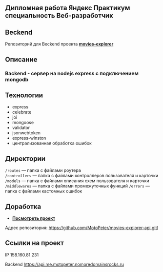 ## **Дипломная работа Яндекс Практикум специальность Веб-разработчик**
## **Beckend**

Репозиторий для Beckend проекта [**movies-explorer**](https://github.com/MotoPeter/movies-explorer-api.git)

## **Описание**

### **Backend - сервер на nodejs express с подключением mongodb**

## **Технологии**
- express
- celebrate
- joi
- mongoose
- validator
- jsonwebtoken
- express-winston
- централизованная обработка ошибок

## Директории

`/routes` — папка с файлами роутера  
`/controllers` — папка с файлами контроллеров пользователя и карточки   
`/models` — папка с файлами описания схем пользователя и карточки  
`/middlewares` — папка с файлами промежуточных функций
`/errors` — папка с файлами кастомных ошибок

## **Доработка**

- [**Посмотреть проект**](https://github.com/MotoPeter/movies-explorer-api.git)
  

Адрес репозитория: https://github.com/MotoPeter/movies-explorer-api.git)

## Ссылки на проект

IP 158.160.81.231

Backend https://api.me.motopeter.nomoredomainsrocks.ru
